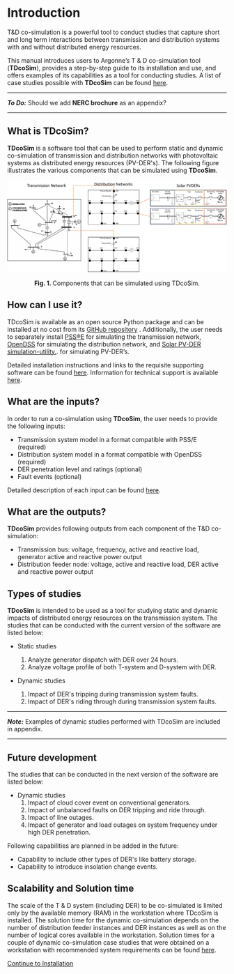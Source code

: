 # Introduction

T&D co-simulation is a powerful tool to conduct studies that capture short and long term interactions between  transmission and distribution systems with and without distributed energy resources.

This manual introduces users to Argonne’s T & D co-simulation tool (**TDcoSim**), provides a step-by-step guide to its installation and use, and offers examples of its capabilities as a tool for conducting studies. A list of case studies possible with **TDcoSim** can be found [here](#types-of-studies).

***
***To Do:*** Should we add **NERC brochure** as an appendix?

***

## What is TDcoSim?

**TDcoSim** is a software tool that  can be used to perform static and dynamic co-simulation of transmission and distribution networks with photovoltaic systems as distributed energy resources (PV-DER's). The following figure illustrates the various components that can be simulated using **TDcoSim**. 

![14-bus transmission, 13-bus distribution network, and Solar PVDER](images/simulation_objects.png)

<p align="center">
  <strong>Fig. 1. </strong>Components that can be simulated using TDcoSim.
</p>

## How can I use it?

TDcoSim is available as an open source Python package and can be installed at no cost from its [GitHub repository](https://github.com/tdcosim/TDcoSim) . Additionally, the user needs to separately install  [PSS®E](https://new.siemens.com/global/en/products/energy/services/transmission-distribution-smart-grid/consulting-and-planning/pss-software/pss-e.html) for simulating the transmission network, [OpenDSS](https://sourceforge.net/projects/electricdss/) for simulating the distribution network, and [Solar PV-DER simulation-utility.](https://github.com/sibyjackgrove/SolarPV-DER-simulation-utility). for simulating PV-DER’s. 

Detailed installation instructions and links to the requisite supporting software can be found [here](user_guide_installation.md). Information for technical support is available [here](user_guide_technical_support.md).

## What are the inputs?

In order to run a co-simulation using **TDcoSim**, the user needs to provide the following inputs:

* Transmission system model in a format compatible with PSS/E (required)
* Distribution system model in a format compatible with OpenDSS (required)
* DER penetration level and ratings (optional)
* Fault events (optional)

Detailed description of each input can be found [here](user_guide_getting_started.md).

## What are the outputs?

**TDcoSim** provides following outputs from each component of the T&D co-simulation:

* Transmission bus: voltage, frequency, active and reactive load, generator active and reactive power output
* Distribution feeder node: voltage, active and reactive load, DER active and reactive power output

## Types of studies

**TDcoSim** is intended to be used as a tool for studying static and dynamic impacts of distributed energy resources on the transmission system. The studies that can be conducted with the current version of the software are listed below:

* Static studies
  1. Analyze generator dispatch with DER over 24 hours.
  2. Analyze voltage profile of both T-system and D-system with DER.

* Dynamic studies
  1. Impact of DER's tripping during transmission system faults.
  2. Impact of DER's riding through during transmission system faults.

***
***Note:*** Examples of dynamic studies performed with TDcoSim are included in appendix.

***

## Future development

The studies that can be conducted in the next version of the software are listed below:

* Dynamic studies
  1. Impact of cloud cover event on conventional generators.
  2. Impact of unbalanced faults on DER tripping and ride through.
  3. Impact of line outages. 
  4. Impact of generator and load outages on system frequency under high DER penetration.

Following capabilities are planned in be added in the future:

* Capability to include other types of DER's like battery storage.
* Capability to introduce insolation change events.

## Scalability and Solution time

The scale of the T & D system (including DER) to be co-simulated is limited only by the available memory (RAM) in the workstation where TDcoSim is installed. The solution time for the dynamic co-simulation depends on the number of distribution feeder instances and DER instances as well as on the number of logical cores available in the workstation. Solution times for a couple of dynamic co-simulation case studies that were obtained on a workstation with recommended system requirements can be found [here](user_guide_solution_times.md).

[Continue to Installation](user_guide_installation.md) 
